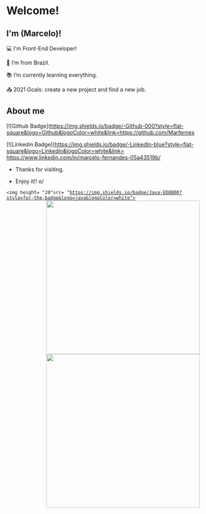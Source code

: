 # Welcome!

 

## I'm (Marcelo)!

 

:computer: I'm Front-End Developer!

:house_with_garden: I’m from Brazil.

:books: I’m currently learning everything.

:outbox_tray: 2021 Goals: create a new project and find a new job.

 

## About me

[![Github Badge](https://img.shields.io/badge/-Github-000?style=flat-square&logo=Github&logoColor=white&link=https://github.com/Marfernes

[![Linkedin Badge](https://img.shields.io/badge/-LinkedIn-blue?style=flat-square&logo=Linkedin&logoColor=white&link= https://www.linkedin.com/in/marcelo-fernandes-05a43519b/



- Thanks for visiting.

- Enjoy it!! o/

<code><img height= "20"src= "https://img.shields.io/badge/Java-ED8B00?style=for-the-badge&logo=java&logoColor=white"></code>
<img align="right" width="400" height="400" src="coloque_o_link_de_uma_foto_aqui">
<img align="right" width="400" height="400" src="coloque_o_link_de_uma_foto_aqui">
